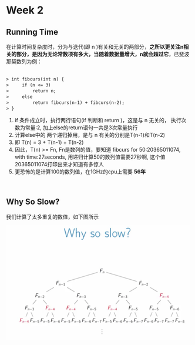 Week 2
======

Running Time
------------------

在计算时间复杂度时，分为与迭代(即 n )有关和无关的两部分，**之所以更关注n相关的部分，是因为无论常数项有多大，当随着数据量增大，n就会超过它**，已斐波那契数列为例：
<pre><code>
> int fibcurs(int n) {
>     if (n <= 3)
>         return n;
>     else
>         return fibcurs(n-1) + fibcurs(n-2);
> }
</code></pre>

1. if 条件成立时，执行两行语句(if 判断和 return )，这是与 n 无关的， 执行次数为常量:2, 加上else的return语句一共是3次常量执行
2. 计算else中的 两个递归掉用，是与 n 有关的分别是T(n-1)和T(n-2)
3. 即 T(n) = 3 + T(n-1) + T(n-2)
4. 因此，T(n) >= Fn, Fn是数列的值，要知道 fibcurs for 50:20365011074, with time:27seconds, 用递归计算50的数列值需要27秒啊, 这个值20365011074打印出来才知道有多惊人
5. 更恐怖的是计算100的数列值，在1GHz的cpu上需要 **56年**

<br>

Why So Slow?
-------------

我们计算了太多重复的数值，如下图所示

<img src="pics/QQ20160831-0@2x.png" alt="Drawing" style="width: 500px;"  />